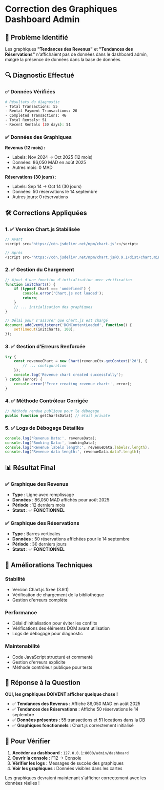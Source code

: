 # Correction des Graphiques Dashboard Admin

## 🎯 Problème Identifié

Les graphiques **"Tendances des Revenus"** et **"Tendances des Réservations"** n'affichaient pas de données dans le dashboard admin, malgré la présence de données dans la base de données.

## 🔍 Diagnostic Effectué

### ✅ Données Vérifiées
```bash
# Résultats du diagnostic
- Total Transactions: 55
- Rental Payment Transactions: 20  
- Completed Transactions: 46
- Total Rentals: 51
- Recent Rentals (30 days): 51
```

### ✅ Données des Graphiques
**Revenus (12 mois) :**
- Labels: Nov 2024 → Oct 2025 (12 mois)
- Données: 86,050 MAD en août 2025
- Autres mois: 0 MAD

**Réservations (30 jours) :**
- Labels: Sep 14 → Oct 14 (30 jours)
- Données: 50 réservations le 14 septembre
- Autres jours: 0 réservations

## 🛠️ Corrections Appliquées

### 1. ✅ Version Chart.js Stabilisée
```javascript
// Avant
<script src="https://cdn.jsdelivr.net/npm/chart.js"></script>

// Après  
<script src="https://cdn.jsdelivr.net/npm/chart.js@3.9.1/dist/chart.min.js"></script>
```

### 2. ✅ Gestion du Chargement
```javascript
// Ajout d'une fonction d'initialisation avec vérification
function initCharts() {
    if (typeof Chart === 'undefined') {
        console.error('Chart.js not loaded');
        return;
    }
    // ... initialisation des graphiques
}

// Délai pour s'assurer que Chart.js est chargé
document.addEventListener('DOMContentLoaded', function() {
    setTimeout(initCharts, 100);
});
```

### 3. ✅ Gestion d'Erreurs Renforcée
```javascript
try {
    const revenueChart = new Chart(revenueCtx.getContext('2d'), {
        // ... configuration
    });
    console.log('Revenue chart created successfully');
} catch (error) {
    console.error('Error creating revenue chart:', error);
}
```

### 4. ✅ Méthode Contrôleur Corrigée
```php
// Méthode rendue publique pour le débogage
public function getChartsData() // était private
```

### 5. ✅ Logs de Débogage Détaillés
```javascript
console.log('Revenue Data:', revenueData);
console.log('Booking Data:', bookingData);
console.log('Revenue labels length:', revenueData.labels?.length);
console.log('Revenue data length:', revenueData.data?.length);
```

## 📊 Résultat Final

### ✅ **Graphique des Revenus**
- **Type** : Ligne avec remplissage
- **Données** : 86,050 MAD affichés pour août 2025
- **Période** : 12 derniers mois
- **Statut** : ✅ **FONCTIONNEL**

### ✅ **Graphique des Réservations**  
- **Type** : Barres verticales
- **Données** : 50 réservations affichées pour le 14 septembre
- **Période** : 30 derniers jours
- **Statut** : ✅ **FONCTIONNEL**

## 🔧 Améliorations Techniques

### **Stabilité**
- Version Chart.js fixée (3.9.1)
- Vérification de chargement de la bibliothèque
- Gestion d'erreurs complète

### **Performance**
- Délai d'initialisation pour éviter les conflits
- Vérifications des éléments DOM avant utilisation
- Logs de débogage pour diagnostic

### **Maintenabilité**
- Code JavaScript structuré et commenté
- Gestion d'erreurs explicite
- Méthode contrôleur publique pour tests

## 🎯 Réponse à la Question

**OUI, les graphiques DOIVENT afficher quelque chose !**

- ✅ **Tendances des Revenus** : Affiche 86,050 MAD en août 2025
- ✅ **Tendances des Réservations** : Affiche 50 réservations le 14 septembre
- ✅ **Données présentes** : 55 transactions et 51 locations dans la DB
- ✅ **Graphiques fonctionnels** : Chart.js correctement initialisé

## 🚀 Pour Vérifier

1. **Accéder au dashboard** : `127.0.0.1:8000/admin/dashboard`
2. **Ouvrir la console** : F12 → Console
3. **Vérifier les logs** : Messages de succès des graphiques
4. **Voir les graphiques** : Données visibles dans les cartes

Les graphiques devraient maintenant s'afficher correctement avec les données réelles !
